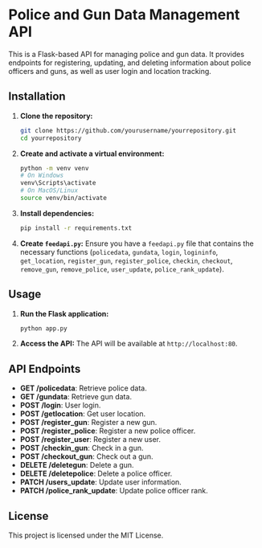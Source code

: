 # Police and Gun Data Management API

This is a Flask-based API for managing police and gun data. It provides endpoints for registering, updating, and deleting information about police officers and guns, as well as user login and location tracking.

## Installation

1. **Clone the repository:**
    ```sh
    git clone https://github.com/yourusername/yourrepository.git
    cd yourrepository
    ```

2. **Create and activate a virtual environment:**
    ```sh
    python -m venv venv
    # On Windows
    venv\Scripts\activate
    # On MacOS/Linux
    source venv/bin/activate
    ```

3. **Install dependencies:**
    ```sh
    pip install -r requirements.txt
    ```

4. **Create `feedapi.py`:**
    Ensure you have a `feedapi.py` file that contains the necessary functions (`policedata`, `gundata`, `login`, `logininfo`, `get_location`, `register_gun`, `register_police`, `checkin`, `checkout`, `remove_gun`, `remove_police`, `user_update`, `police_rank_update`).

## Usage

1. **Run the Flask application:**
    ```sh
    python app.py
    ```

2. **Access the API:**
    The API will be available at `http://localhost:80`.

## API Endpoints

- **GET /policedata**: Retrieve police data.
- **GET /gundata**: Retrieve gun data.
- **POST /login**: User login.
- **POST /getlocation**: Get user location.
- **POST /register_gun**: Register a new gun.
- **POST /register_police**: Register a new police officer.
- **POST /register_user**: Register a new user.
- **POST /checkin_gun**: Check in a gun.
- **POST /checkout_gun**: Check out a gun.
- **DELETE /deletegun**: Delete a gun.
- **DELETE /deletepolice**: Delete a police officer.
- **PATCH /users_update**: Update user information.
- **PATCH /police_rank_update**: Update police officer rank.

## License

This project is licensed under the MIT License.
